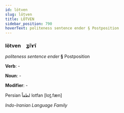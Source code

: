 ```yaml
---
id: lötven
slug: lötven
title: LÖTVEN
sidebar_position: 790
hoverText: politeness sentence ender § Postposition
---
```


### lötven&emsp;<span kind="abugida">ʓ̆ıɤ̃ɿ</span>

*politeness sentence ender* **§** Postposition

**Verb**: -

**Noun**: -

**Modifier**: -

Persian لطفاً lotfan [lot̪.fæn]

*Indo-Iranian Language Family*